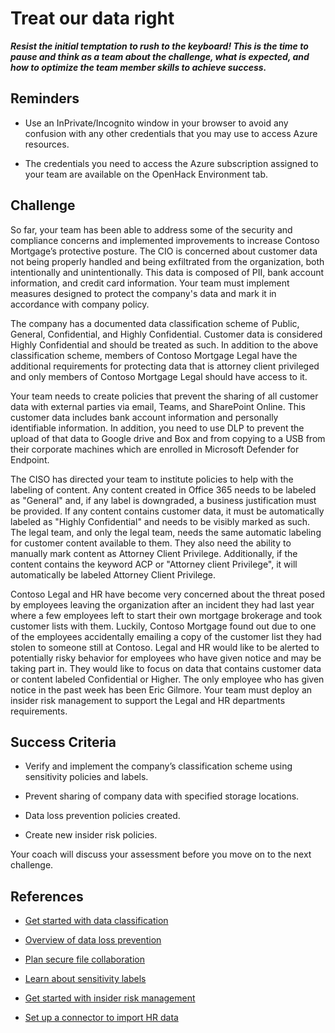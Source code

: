 # Treat our data right  
***Resist the initial temptation to rush to the keyboard! This is the time to pause and think as a team about the challenge, what is expected, and how to optimize the team member skills to achieve success.***

## Reminders

- Use an InPrivate/Incognito window in your browser to avoid any confusion with any other credentials that you may use to access Azure resources.

- The credentials you need to access the Azure subscription assigned to your team are available on the OpenHack Environment tab.

## Challenge

So far, your team has been able to address some of the security and compliance concerns and implemented improvements to increase Contoso Mortgage’s protective posture. The CIO is concerned about customer data not being properly handled and being exfiltrated from the organization, both intentionally and unintentionally. This data is composed of PII, bank account information, and credit card information. Your team must implement measures designed to protect the company's data and mark it in accordance with company policy.

The company has a documented data classification scheme of Public, General, Confidential, and Highly Confidential. Customer data is considered Highly Confidential and should be treated as such. In addition to the above classification scheme, members of Contoso Mortgage Legal have the additional requirements for protecting data that is attorney client privileged and only members of Contoso Mortgage Legal should have access to it.

Your team needs to create policies that prevent the sharing of all customer data with external parties via email, Teams, and SharePoint Online. This customer data includes bank account information and personally identifiable information. In addition, you need to use DLP to prevent the upload of that data to Google drive and Box and from copying to a USB from their corporate machines which are enrolled in Microsoft Defender for Endpoint.  

The CISO has directed your team to institute policies to help with the labeling of content. Any content created in Office 365 needs to be labeled as "General" and, if any label is downgraded, a business justification must be provided. If any content contains customer data, it must be automatically labeled as "Highly Confidential" and needs to be visibly marked as such. The legal team, and only the legal team, needs the same automatic labeling for customer content available to them. They also need the ability to manually mark content as Attorney Client Privilege. Additionally, if the content contains the keyword ACP or "Attorney client Privilege", it will automatically be labeled Attorney Client Privilege.

Contoso Legal and HR have become very concerned about the threat posed by employees leaving the organization after an incident they had last year where a few employees left to start their own mortgage brokerage and took customer lists with them. Luckily, Contoso Mortgage found out due to one of the employees accidentally emailing a copy of the customer list they had stolen to someone still at Contoso. Legal and HR would like to be alerted to potentially risky behavior for employees who have given notice and may be taking part in. They would like to focus on data that contains customer data or content labeled Confidential or Higher. The only employee who has given notice in the past week has been Eric Gilmore. Your team must deploy an insider risk management to support the Legal and HR departments requirements.


## Success Criteria  

- Verify and implement the company’s classification scheme using sensitivity policies and labels.

- Prevent sharing of company data with specified storage locations.

- Data loss prevention policies created.

- Create new insider risk policies.

Your coach will discuss your assessment before you move on to the next challenge.

## References

- <a href="https://docs.microsoft.com/microsoft-365/compliance/data-classification-overview?view=o365-worldwide" target="_blank">Get started with data classification</a>

- <a href="https://docs.microsoft.com/microsoft-365/compliance/data-loss-prevention-policies?view=o365-worldwide" target="_blank">Overview of data loss prevention</a>

- <a href="https://docs.microsoft.com/sharepoint/external-sharing-overview" target="_blank">Plan secure file collaboration</a>

- <a href="https://docs.microsoft.com/microsoft-365/compliance/sensitivity-labels?view=o365-worldwide" target="_blank">Learn about sensitivity labels</a>

- <a href="https://docs.microsoft.com/microsoft-365/compliance/insider-risk-management-configure?view=o365-worldwide" target="_blank">Get started with insider risk management</a>

- <a href="https://docs.microsoft.com/microsoft-365/compliance/import-hr-data?view=o365-worldwide" target="_blank">Set up a connector to import HR data</a>
